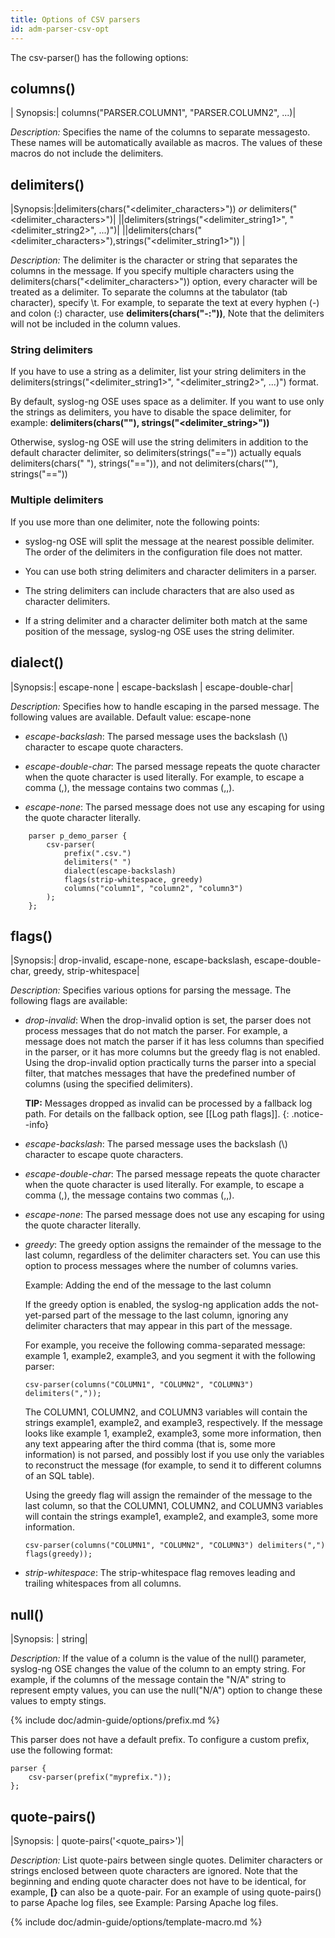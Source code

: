 ```yaml
---
title: Options of CSV parsers
id: adm-parser-csv-opt
---
```


The csv-parser() has the following options:

## columns()

|  Synopsis:|   columns(\"PARSER.COLUMN1\", \"PARSER.COLUMN2\", \...)|

*Description:* Specifies the name of the columns to separate messagesto. These
names will be automatically available as macros. The values of
these macros do not include the delimiters.

## delimiters()

|Synopsis:|delimiters(chars(\"\<delimiter\_characters\>\")) *or* delimiters(\"\<delimiter\_characters\>\")|
||delimiters(strings(\"\<delimiter\_string1\>\",   \"\<delimiter\_string2\>\", \...)\")|
||delimiters(chars(\"\<delimiter\_characters\>\"),strings(\"\<delimiter\_string1\>\")) |

*Description:* The delimiter is the character or string that separates
the columns in the message. If you specify multiple characters using the
delimiters(chars(\"\<delimiter\_characters\>\")) option, every character
will be treated as a delimiter. To separate the columns at the tabulator
(tab character), specify \\t. For example, to separate the text at every
hyphen (-) and colon (:) character, use **delimiters(chars(\"-:\"))**,
Note that the delimiters will not be included in the column values.

### String delimiters

If you have to use a string as a delimiter, list your string delimiters
in the delimiters(strings(\"\<delimiter\_string1\>\",
\"\<delimiter\_string2\>\", \...)\") format.

By default, syslog-ng OSE uses space as a delimiter. If you want to use
only the strings as delimiters, you have to disable the space delimiter,
for example: **delimiters(chars(\"\"),
strings(\"\<delimiter\_string\>\"))**

Otherwise, syslog-ng OSE will use the string delimiters in addition to
the default character delimiter, so delimiters(strings(\"==\")) actually
equals delimiters(chars(\" \"), strings(\"==\")), and not
delimiters(chars(\"\"), strings(\"==\"))

### Multiple delimiters

If you use more than one delimiter, note the following points:

- syslog-ng OSE will split the message at the nearest possible
    delimiter. The order of the delimiters in the configuration file
    does not matter.

- You can use both string delimiters and character delimiters in a
    parser.

- The string delimiters can include characters that are also used as
    character delimiters.

- If a string delimiter and a character delimiter both match at the
    same position of the message, syslog-ng OSE uses the string
    delimiter.

## dialect()

|Synopsis:|   escape-none \| escape-backslash \|  escape-double-char|

*Description:* Specifies how to handle escaping in the parsed message.
The following values are available. Default value: escape-none

- *escape-backslash*: The parsed message uses the backslash (\\)
    character to escape quote characters.

- *escape-double-char*: The parsed message repeats the quote character
    when the quote character is used literally. For example, to escape a
    comma (,), the message contains two commas (,,).

- *escape-none*: The parsed message does not use any escaping for
    using the quote character literally.

```config
    parser p_demo_parser {
        csv-parser(
            prefix(".csv.")
            delimiters(" ")
            dialect(escape-backslash)
            flags(strip-whitespace, greedy)
            columns("column1", "column2", "column3")
        );
    };
```

## flags()

|Synopsis:|   drop-invalid, escape-none, escape-backslash, escape-double-char, greedy, strip-whitespace|

*Description:* Specifies various options for parsing the message. The
following flags are available:

- *drop-invalid*: When the drop-invalid option is set, the parser does
    not process messages that do not match the parser. For example, a
    message does not match the parser if it has less columns than
    specified in the parser, or it has more columns but the greedy flag
    is not enabled. Using the drop-invalid option practically turns the
    parser into a special filter, that matches messages that have the
    predefined number of columns (using the specified delimiters).

    **TIP:** Messages dropped as invalid can be processed by a fallback log
    path. For details on the fallback option, see
    [[Log path flags]].
    {: .notice--info}

- *escape-backslash*: The parsed message uses the backslash (\\)
    character to escape quote characters.

- *escape-double-char*: The parsed message repeats the quote character
    when the quote character is used literally. For example, to escape a
    comma (,), the message contains two commas (,,).

- *escape-none*: The parsed message does not use any escaping for
    using the quote character literally.

- *greedy*: The greedy option assigns the remainder of the message to
    the last column, regardless of the delimiter characters set. You can
    use this option to process messages where the number of columns
    varies.

    Example: Adding the end of the message to the last column

    If the greedy option is enabled, the syslog-ng application adds the
    not-yet-parsed part of the message to the last column, ignoring any
    delimiter characters that may appear in this part of the message.

    For example, you receive the following comma-separated message:
    example 1, example2, example3, and you segment it with the following
    parser:

    ```config
    csv-parser(columns("COLUMN1", "COLUMN2", "COLUMN3") delimiters(","));
    ```

    The COLUMN1, COLUMN2, and COLUMN3 variables will contain the strings
    example1, example2, and example3, respectively. If the message looks
    like example 1, example2, example3, some more information, then any
    text appearing after the third comma (that is, some more
    information) is not parsed, and possibly lost if you use only the
    variables to reconstruct the message (for example, to send it to
    different columns of an SQL table).

    Using the greedy flag will assign the remainder of the message to
    the last column, so that the COLUMN1, COLUMN2, and COLUMN3 variables
    will contain the strings example1, example2, and example3, some more
    information.

    ```config
    csv-parser(columns("COLUMN1", "COLUMN2", "COLUMN3") delimiters(",") flags(greedy));
    ```

- *strip-whitespace*: The strip-whitespace flag removes leading and
    trailing whitespaces from all columns.

## null()

|Synopsis: |  string|

*Description:* If the value of a column is the value of the null()
parameter, syslog-ng OSE changes the value of the column to an empty
string. For example, if the columns of the message contain the \"N/A\"
string to represent empty values, you can use the null(\"N/A\") option
to change these values to empty stings.

{% include doc/admin-guide/options/prefix.md %}

This parser does not have a default prefix. To configure a custom
prefix, use the following format:

```config
parser {
    csv-parser(prefix("myprefix."));
};
```

## quote-pairs()

|Synopsis:  | quote-pairs(\'\<quote\_pairs\>\')|

*Description:* List quote-pairs between single quotes. Delimiter
characters or strings enclosed between quote characters are ignored.
Note that the beginning and ending quote character does not have to be
identical, for example, **\[}** can also be a quote-pair. For an example
of using quote-pairs() to parse Apache log files, see Example: Parsing
Apache log files.

{% include doc/admin-guide/options/template-macro.md %}
